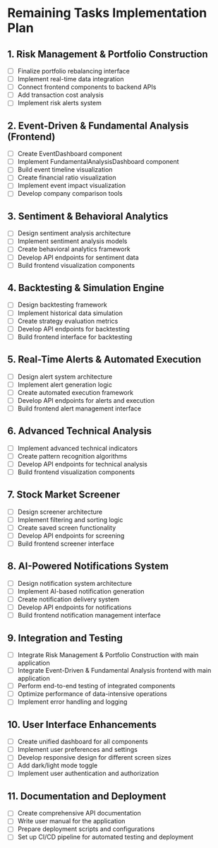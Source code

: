 # Remaining Tasks Implementation Plan

## 1. Risk Management & Portfolio Construction
- [ ] Finalize portfolio rebalancing interface
- [ ] Implement real-time data integration
- [ ] Connect frontend components to backend APIs
- [ ] Add transaction cost analysis
- [ ] Implement risk alerts system

## 2. Event-Driven & Fundamental Analysis (Frontend)
- [ ] Create EventDashboard component
- [ ] Implement FundamentalAnalysisDashboard component
- [ ] Build event timeline visualization
- [ ] Create financial ratio visualization
- [ ] Implement event impact visualization
- [ ] Develop company comparison tools

## 3. Sentiment & Behavioral Analytics
- [ ] Design sentiment analysis architecture
- [ ] Implement sentiment analysis models
- [ ] Create behavioral analytics framework
- [ ] Develop API endpoints for sentiment data
- [ ] Build frontend visualization components

## 4. Backtesting & Simulation Engine
- [ ] Design backtesting framework
- [ ] Implement historical data simulation
- [ ] Create strategy evaluation metrics
- [ ] Develop API endpoints for backtesting
- [ ] Build frontend interface for backtesting

## 5. Real-Time Alerts & Automated Execution
- [ ] Design alert system architecture
- [ ] Implement alert generation logic
- [ ] Create automated execution framework
- [ ] Develop API endpoints for alerts and execution
- [ ] Build frontend alert management interface

## 6. Advanced Technical Analysis
- [ ] Implement advanced technical indicators
- [ ] Create pattern recognition algorithms
- [ ] Develop API endpoints for technical analysis
- [ ] Build frontend visualization components

## 7. Stock Market Screener
- [ ] Design screener architecture
- [ ] Implement filtering and sorting logic
- [ ] Create saved screen functionality
- [ ] Develop API endpoints for screening
- [ ] Build frontend screener interface

## 8. AI-Powered Notifications System
- [ ] Design notification system architecture
- [ ] Implement AI-based notification generation
- [ ] Create notification delivery system
- [ ] Develop API endpoints for notifications
- [ ] Build frontend notification management interface

## 9. Integration and Testing
- [ ] Integrate Risk Management & Portfolio Construction with main application
- [ ] Integrate Event-Driven & Fundamental Analysis frontend with main application
- [ ] Perform end-to-end testing of integrated components
- [ ] Optimize performance of data-intensive operations
- [ ] Implement error handling and logging

## 10. User Interface Enhancements
- [ ] Create unified dashboard for all components
- [ ] Implement user preferences and settings
- [ ] Develop responsive design for different screen sizes
- [ ] Add dark/light mode toggle
- [ ] Implement user authentication and authorization

## 11. Documentation and Deployment
- [ ] Create comprehensive API documentation
- [ ] Write user manual for the application
- [ ] Prepare deployment scripts and configurations
- [ ] Set up CI/CD pipeline for automated testing and deployment